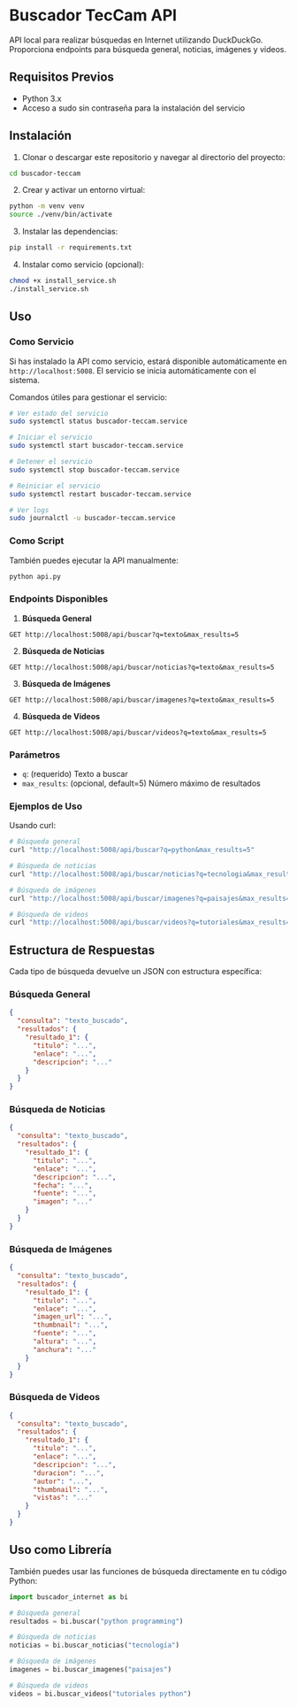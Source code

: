 # Buscador TecCam API

API local para realizar búsquedas en Internet utilizando DuckDuckGo. Proporciona endpoints para búsqueda general, noticias, imágenes y videos.

## Requisitos Previos

- Python 3.x
- Acceso a sudo sin contraseña para la instalación del servicio

## Instalación

1. Clonar o descargar este repositorio y navegar al directorio del proyecto:
```bash
cd buscador-teccam
```

2. Crear y activar un entorno virtual:
```bash
python -m venv venv
source ./venv/bin/activate
```

3. Instalar las dependencias:
```bash
pip install -r requirements.txt
```

4. Instalar como servicio (opcional):
```bash
chmod +x install_service.sh
./install_service.sh
```

## Uso

### Como Servicio

Si has instalado la API como servicio, estará disponible automáticamente en `http://localhost:5008`. El servicio se inicia automáticamente con el sistema.

Comandos útiles para gestionar el servicio:
```bash
# Ver estado del servicio
sudo systemctl status buscador-teccam.service

# Iniciar el servicio
sudo systemctl start buscador-teccam.service

# Detener el servicio
sudo systemctl stop buscador-teccam.service

# Reiniciar el servicio
sudo systemctl restart buscador-teccam.service

# Ver logs
sudo journalctl -u buscador-teccam.service
```

### Como Script

También puedes ejecutar la API manualmente:
```bash
python api.py
```

### Endpoints Disponibles

1. **Búsqueda General**
```
GET http://localhost:5008/api/buscar?q=texto&max_results=5
```

2. **Búsqueda de Noticias**
```
GET http://localhost:5008/api/buscar/noticias?q=texto&max_results=5
```

3. **Búsqueda de Imágenes**
```
GET http://localhost:5008/api/buscar/imagenes?q=texto&max_results=5
```

4. **Búsqueda de Videos**
```
GET http://localhost:5008/api/buscar/videos?q=texto&max_results=5
```

### Parámetros

- `q`: (requerido) Texto a buscar
- `max_results`: (opcional, default=5) Número máximo de resultados

### Ejemplos de Uso

Usando curl:
```bash
# Búsqueda general
curl "http://localhost:5008/api/buscar?q=python&max_results=5"

# Búsqueda de noticias
curl "http://localhost:5008/api/buscar/noticias?q=tecnologia&max_results=5"

# Búsqueda de imágenes
curl "http://localhost:5008/api/buscar/imagenes?q=paisajes&max_results=5"

# Búsqueda de videos
curl "http://localhost:5008/api/buscar/videos?q=tutoriales&max_results=5"
```

## Estructura de Respuestas

Cada tipo de búsqueda devuelve un JSON con estructura específica:

### Búsqueda General
```json
{
  "consulta": "texto_buscado",
  "resultados": {
    "resultado_1": {
      "titulo": "...",
      "enlace": "...",
      "descripcion": "..."
    }
  }
}
```

### Búsqueda de Noticias
```json
{
  "consulta": "texto_buscado",
  "resultados": {
    "resultado_1": {
      "titulo": "...",
      "enlace": "...",
      "descripcion": "...",
      "fecha": "...",
      "fuente": "...",
      "imagen": "..."
    }
  }
}
```

### Búsqueda de Imágenes
```json
{
  "consulta": "texto_buscado",
  "resultados": {
    "resultado_1": {
      "titulo": "...",
      "enlace": "...",
      "imagen_url": "...",
      "thumbnail": "...",
      "fuente": "...",
      "altura": "...",
      "anchura": "..."
    }
  }
}
```

### Búsqueda de Videos
```json
{
  "consulta": "texto_buscado",
  "resultados": {
    "resultado_1": {
      "titulo": "...",
      "enlace": "...",
      "descripcion": "...",
      "duracion": "...",
      "autor": "...",
      "thumbnail": "...",
      "vistas": "..."
    }
  }
}
```

## Uso como Librería

También puedes usar las funciones de búsqueda directamente en tu código Python:

```python
import buscador_internet as bi

# Búsqueda general
resultados = bi.buscar("python programming")

# Búsqueda de noticias
noticias = bi.buscar_noticias("tecnología")

# Búsqueda de imágenes
imagenes = bi.buscar_imagenes("paisajes")

# Búsqueda de videos
videos = bi.buscar_videos("tutoriales python")
```
